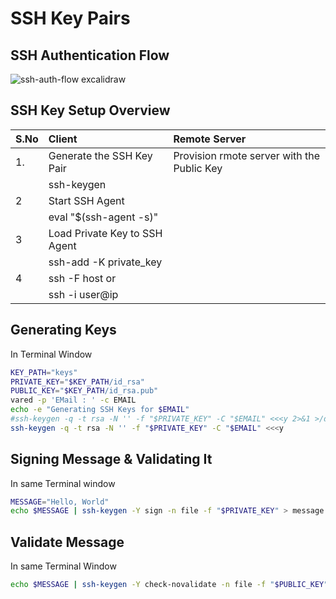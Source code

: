 # SSH Key Pairs

## SSH Authentication Flow

![ssh-auth-flow excalidraw](https://user-images.githubusercontent.com/1337971/167814389-7de485a6-e5e6-4810-ad18-fb53781d5e25.svg)


## SSH Key Setup Overview

| S.No | Client                        | Remote Server                              |
| :--- | :---------------------------- | :----------------------------------------- |
| 1.   | Generate the SSH Key Pair     | Provision rmote server with the Public Key |
|      | ssh-keygen                    |                                            |
| 2    | Start SSH Agent               |                                            |
|      | eval "$(ssh-agent -s)"        |                                            |
| 3    | Load Private Key to SSH Agent |                                            |
|      | ssh-add -K private_key        |                                            |
| 4    | ssh -F <ssh-config> host or   |                                            |
|      | ssh -i <private-key>user@ip   |                                            |


## Generating Keys

In Terminal Window

```sh
KEY_PATH="keys"
PRIVATE_KEY="$KEY_PATH/id_rsa"
PUBLIC_KEY="$KEY_PATH/id_rsa.pub"
vared -p 'EMail : ' -c EMAIL
echo -e "Generating SSH Keys for $EMAIL"
#ssh-keygen -q -t rsa -N '' -f "$PRIVATE_KEY" -C "$EMAIL" <<<y 2>&1 >/dev/null
ssh-keygen -q -t rsa -N '' -f "$PRIVATE_KEY" -C "$EMAIL" <<<y
```

## Signing Message & Validating It

In same Terminal window

```sh
MESSAGE="Hello, World"
echo $MESSAGE | ssh-keygen -Y sign -n file -f "$PRIVATE_KEY" > message.signed
```

## Validate Message

In same Terminal Window

```sh
echo $MESSAGE | ssh-keygen -Y check-novalidate -n file -f "$PUBLIC_KEY" -s message.signed
```
